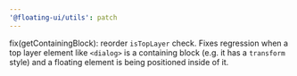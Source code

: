 ```yaml
---
'@floating-ui/utils': patch
---
```


fix(getContainingBlock): reorder `isTopLayer` check. Fixes regression when a top layer element like `<dialog>` is a containing block (e.g. it has a `transform` style) and a floating element is being positioned inside of it.
